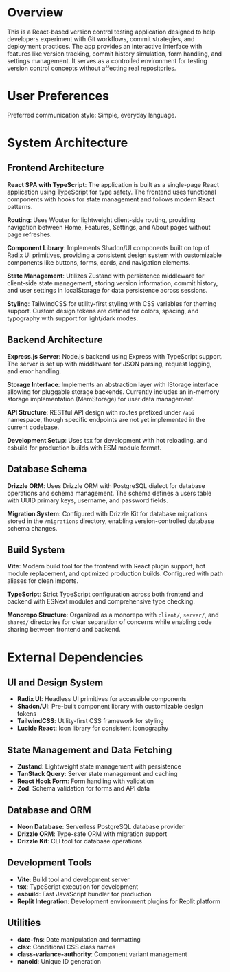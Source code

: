 # Overview

This is a React-based version control testing application designed to help developers experiment with Git workflows, commit strategies, and deployment practices. The app provides an interactive interface with features like version tracking, commit history simulation, form handling, and settings management. It serves as a controlled environment for testing version control concepts without affecting real repositories.

# User Preferences

Preferred communication style: Simple, everyday language.

# System Architecture

## Frontend Architecture

**React SPA with TypeScript**: The application is built as a single-page React application using TypeScript for type safety. The frontend uses functional components with hooks for state management and follows modern React patterns.

**Routing**: Uses Wouter for lightweight client-side routing, providing navigation between Home, Features, Settings, and About pages without page refreshes.

**Component Library**: Implements Shadcn/UI components built on top of Radix UI primitives, providing a consistent design system with customizable components like buttons, forms, cards, and navigation elements.

**State Management**: Utilizes Zustand with persistence middleware for client-side state management, storing version information, commit history, and user settings in localStorage for data persistence across sessions.

**Styling**: TailwindCSS for utility-first styling with CSS variables for theming support. Custom design tokens are defined for colors, spacing, and typography with support for light/dark modes.

## Backend Architecture

**Express.js Server**: Node.js backend using Express with TypeScript support. The server is set up with middleware for JSON parsing, request logging, and error handling.

**Storage Interface**: Implements an abstraction layer with IStorage interface allowing for pluggable storage backends. Currently includes an in-memory storage implementation (MemStorage) for user data management.

**API Structure**: RESTful API design with routes prefixed under `/api` namespace, though specific endpoints are not yet implemented in the current codebase.

**Development Setup**: Uses tsx for development with hot reloading, and esbuild for production builds with ESM module format.

## Database Schema

**Drizzle ORM**: Uses Drizzle ORM with PostgreSQL dialect for database operations and schema management. The schema defines a users table with UUID primary keys, username, and password fields.

**Migration System**: Configured with Drizzle Kit for database migrations stored in the `/migrations` directory, enabling version-controlled database schema changes.

## Build System

**Vite**: Modern build tool for the frontend with React plugin support, hot module replacement, and optimized production builds. Configured with path aliases for clean imports.

**TypeScript**: Strict TypeScript configuration across both frontend and backend with ESNext modules and comprehensive type checking.

**Monorepo Structure**: Organized as a monorepo with `client/`, `server/`, and `shared/` directories for clear separation of concerns while enabling code sharing between frontend and backend.

# External Dependencies

## UI and Design System
- **Radix UI**: Headless UI primitives for accessible components
- **Shadcn/UI**: Pre-built component library with customizable design tokens
- **TailwindCSS**: Utility-first CSS framework for styling
- **Lucide React**: Icon library for consistent iconography

## State Management and Data Fetching
- **Zustand**: Lightweight state management with persistence
- **TanStack Query**: Server state management and caching
- **React Hook Form**: Form handling with validation
- **Zod**: Schema validation for forms and API data

## Database and ORM
- **Neon Database**: Serverless PostgreSQL database provider
- **Drizzle ORM**: Type-safe ORM with migration support
- **Drizzle Kit**: CLI tool for database operations

## Development Tools
- **Vite**: Build tool and development server
- **tsx**: TypeScript execution for development
- **esbuild**: Fast JavaScript bundler for production
- **Replit Integration**: Development environment plugins for Replit platform

## Utilities
- **date-fns**: Date manipulation and formatting
- **clsx**: Conditional CSS class names
- **class-variance-authority**: Component variant management
- **nanoid**: Unique ID generation